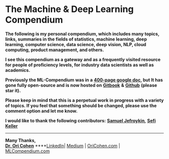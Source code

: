# The Machine & Deep Learning Compendium

**The following is my personal compendium, which includes many topics, links, summaries in the fields of statistics, machine learning, deep learning, computer science, data science, deep vision, NLP, cloud computing, product management, and others.**

**I see this compendium as a gateway and as a frequently visited resource for people of proficiency levels, for industry data scientists as well as academics.**

**Previously the ML-Compendium was in a** [**400-page google doc**](https://docs.google.com/document/d/1wvtcwc8LOb3PZI9huQOD7UjqUoY98N5r3aQsWKNAlzk/edit)**, but It has gone fully open-source and is now hosted on** [**Gitbook**](https://book.mlcompendium.com) **&** [**Github**](https://github.com/orico/www.mlcompendium.com/tree/master) **\(please star it\).**

**Please keep in mind that this is a perpetual work in progress with a variety of topics. If you feel that something should be changed, please use the comment option and let me know.**

**I would like to thank the following contributors:** [**Samuel Jefroykin**](https://www.linkedin.com/in/samueljefroykin/)**,** [**Sefi Keller**](https://www.linkedin.com/in/sefikeller/?originalSubdomain=il)  
****

**Many Thanks,**  
[**Dr. Ori Cohen**](http://cohenori.medium.com/) ****[LinkedIn](https://www.linkedin.com/in/cohenori/)\| [Medium](https://medium.com/@cohenori) \| [OriCohen.com](https://www.oricohen.com/) \| [MLCompendium.com](http://www.mlcompendium.com/)

